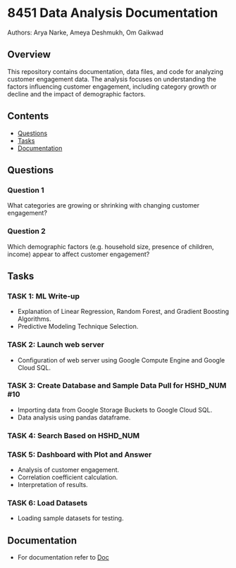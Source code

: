 # 8451 Data Analysis Documentation

Authors: Arya Narke, Ameya Deshmukh, Om Gaikwad

## Overview
This repository contains documentation, data files, and code for analyzing customer engagement data. The analysis focuses on understanding the factors influencing customer engagement, including category growth or decline and the impact of demographic factors.

## Contents
- [Questions](#questions)
- [Tasks](#tasks)
- [Documentation](#documentation)

## Questions
### Question 1
What categories are growing or shrinking with changing customer engagement?

### Question 2
Which demographic factors (e.g. household size, presence of children, income) appear to affect customer engagement?

## Tasks
### TASK 1: ML Write-up
- Explanation of Linear Regression, Random Forest, and Gradient Boosting Algorithms.
- Predictive Modeling Technique Selection.

### TASK 2: Launch web server
- Configuration of web server using Google Compute Engine and Google Cloud SQL.

### TASK 3: Create Database and Sample Data Pull for HSHD_NUM #10
- Importing data from Google Storage Buckets to Google Cloud SQL.
- Data analysis using pandas dataframe.

### TASK 4: Search Based on HSHD_NUM

### TASK 5: Dashboard with Plot and Answer
- Analysis of customer engagement.
- Correlation coefficient calculation.
- Interpretation of results.

### TASK 6: Load Datasets
- Loading sample datasets for testing.

## Documentation
- For documentation refer to [Doc](#8451_doc.pdf)
